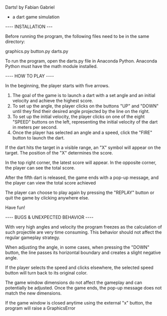Darts! by Fabian Gabriel
- a dart game simulation

 ---- INSTALLATION ---

Before running the program, the following files need to be in the same directory:

graphics.py
button.py
darts.py

To run the program, open the darts.py file in Anaconda Python.
Anaconda Python must have the math module installed.

 ---- HOW TO PLAY ----

In the beginning, the player starts with five arrows.

1. The goal of the game is to launch a dart with a set angle and an initial velocity and achieve the highest score.
2. To set up the angle, the player clicks on the buttons "UP" and "DOWN" until they find their desired angle projected by the line on the right. 
3. To set up the initial velocity, the player clicks on one of the eight "SPEED" buttons on the left, representing the initial velocity of the dart in meters per second.
4. Once the player has selected an angle and a speed, click the "FIRE" button to launch the dart.

If the dart hits the target in a visible range, an "X" symbol will appear on the target. The position of the "X" determines the score.

In the top right corner, the latest score will appear.
In the opposite corner, the player can see the total score.

After the fifth dart is released, the game ends with a pop-up message, and the player can view the total score achieved

The player can choose to play again by pressing the "REPLAY" button or quit the game by clicking anywhere else.

Have fun!

 ---- BUGS & UNEXPECTED BEHAVIOR ----

With very high angles and velocity the program freezes as the calculation of such projectile are very time consuming. This behavior should not affect the regular gameplay strategy.

When adjusting the angle, in some cases, when pressing the "DOWN" button, the line passes its horizontal boundary and creates a slight negative angle.

If the player selects the speed and clicks elsewhere, the selected speed button will turn back to its original color.

The game window dimensions do not affect the gameplay and can potentially be adjusted. Once the game ends, the pop-up message does not match the new dimensions.

If the game window is closed anytime using the external "x" button, the program will raise a GraphicsError
